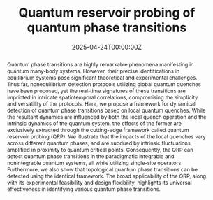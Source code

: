 ---
title: "Quantum reservoir probing of quantum phase transitions"
authors:
- admin
- Yukitoshi Motome
date: "2025-04-24T00:00:00Z"
doi: "10.1038/s41467-025-58751-0"

# Schedule page publish date (NOT publication's date).
# publishDate: "2017-01-01T00:00:00Z"

# Publication type.
# Accepts a single type but formatted as a YAML list (for Hugo requirements).
# Enter a publication type from the CSL standard.
publication_types: ["article-journal"]

# Publication name and optional abbreviated publication name.
publication: "Nature Communications"
publication_short: "Nat. Commun. 16, 3871 (2025)"

abstract: Quantum phase transitions are highly remarkable phenomena manifesting in quantum many-body systems. However, their precise identifications in equilibrium systems pose significant theoretical and experimental challenges. Thus far, nonequilibrium detection protocols utilizing global quantum quenches have been proposed, yet the real-time signatures of these transitions are imprinted in intricate spatiotemporal correlations, compromising the simplicity and versatility of the protocols. Here, we propose a framework for dynamical detection of quantum phase transitions based on local quantum quenches. While the resultant dynamics are influenced by both the local quench operation and the intrinsic dynamics of the quantum system, the effects of the former are exclusively extracted through the cutting-edge framework called quantum reservoir probing (QRP). We illustrate that the impacts of the local quenches vary across different quantum phases, and are subdued by intrinsic fluctuations amplified in proximity to quantum critical points. Consequently, the QRP can detect quantum phase transitions in the paradigmatic integrable and nonintegrable quantum systems, all while utilizing single-site operators. Furthermore, we also show that topological quantum phase transitions can be detected using the identical framework. The broad applicability of the QRP, along with its experimental feasibility and design flexibility, highlights its universal effectiveness in identifying various quantum phase transitions.

# Summary. An optional shortened abstract.
#summary: Lorem ipsum dolor sit amet, consectetur adipiscing elit. Duis posuere tellus ac convallis placerat. Proin tincidunt magna sed ex sollicitudin condimentum.

tags:
- Quantum Reservoir Probing
- Reservoir Computing
featured: false

# links:
# - name: ""
#   url: ""
url_pdf: https://arxiv.org/pdf/2402.07097.pdf
url_code: ''
url_dataset: ''
url_poster: ''
url_project: ''
url_slides: ''
url_source: ''
url_video: ''

# Featured image
# To use, add an image named `featured.jpg/png` to your page's folder. 
image:
  caption: ''
  focal_point: ""
  preview_only: false

# Associated Projects (optional).
#   Associate this publication with one or more of your projects.
#   Simply enter your project's folder or file name without extension.
#   E.g. `internal-project` references `content/project/internal-project/index.md`.
#   Otherwise, set `projects: []`.
projects: []

# Slides (optional).
#   Associate this publication with Markdown slides.
#   Simply enter your slide deck's filename without extension.
#   E.g. `slides: "example"` references `content/slides/example/index.md`.
#   Otherwise, set `slides: ""`.

# slides: example
---